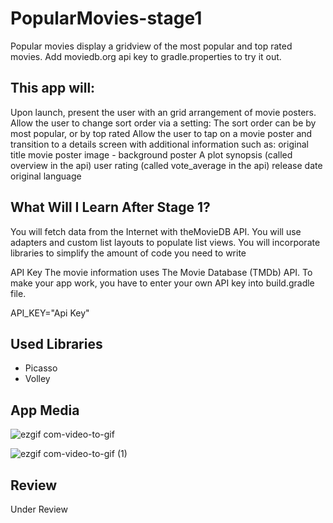 # PopularMovies-stage1
Popular movies display a gridview of the most popular and top rated movies.
Add moviedb.org api key to gradle.properties to try it out.

## This app will:

Upon launch, present the user with an grid arrangement of movie posters.
Allow the user to change sort order via a setting: The sort order can be by most popular, or by top rated
Allow the user to tap on a movie poster and transition to a details screen with additional information such as:
original title
movie poster image - background poster
A plot synopsis (called overview in the api)
user rating (called vote_average in the api)
release date
original language
## What Will I Learn After Stage 1?
You will fetch data from the Internet with theMovieDB API. You will use adapters and custom list layouts to populate list views. You will incorporate libraries to simplify the amount of code you need to write

API Key
The movie information uses The Movie Database (TMDb) API. To make your app work, you have to enter your own API key into build.gradle file.

API_KEY="Api Key"

## Used Libraries
* Picasso
* Volley

## App Media

![ezgif com-video-to-gif](https://user-images.githubusercontent.com/42926055/81143105-ddf26600-8f8e-11ea-8368-837d31e42e17.gif)


![ezgif com-video-to-gif (1)](https://user-images.githubusercontent.com/42926055/81143424-72f55f00-8f8f-11ea-960e-73518a83ccd3.gif)

## Review
Under Review
